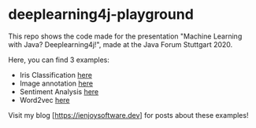 # deeplearning4j-playground


This repo shows the code made for the presentation "Machine Learning with Java? Deeplearning4j!", 
made at the Java Forum Stuttgart 2020.

Here, you can find 3 examples:

- Iris Classification [here](/src/main/java/dev/ienjoysoftware/classification)
- Image annotation [here](/src/main/java/dev/ienjoysoftware/image/classification)
- Sentiment Analysis [here](/src/main/java/dev/ienjoysoftware/nlp)
- Word2vec [here](/src/main/java/dev/ienjoysoftware/nlp/word2vec)


Visit my blog [https://ienjoysoftware.dev] for posts about these examples!

